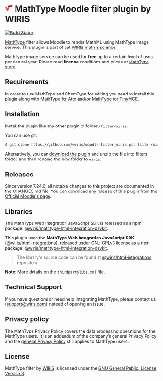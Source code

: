 # ![MathType](./pix/logo-mathtype.png)  MathType Moodle filter plugin by WIRIS

[![Build Status](https://travis-ci.com/wiris/moodle-filter_wiris.svg?branch=stable)](https://travis-ci.com/wiris/moodle-filter_wiris)

[MathType](http://www.wiris.com/editor) filter allows Moodle to render MathML using MathType image service. This plugin is part of set [WIRIS math & science](https://moodle.org/plugins/browse.php?list=set&id=66).

MathType image service can be used for **free** up to a certain level of uses per natural year. Please read **license** conditions and prices at [MathType store](http://www.wiris.com/store).

## Requirements

In order to use MathType and ChemType for editing you need to install this plugin along with [MathType for Atto](https://github.com/wiris/mooodle-atto_wiris) and/or [MathType for TinyMCE](https://github.com/wiris/moodle-tinymce_tiny_mce_wiris).

## Installation

Install the plugin like any other plugin to folder `/filter/wiris`.

You can use git:

```sh
$ git clone https://github.com/wiris/moodle-filter_wiris.git filter/wiris
```

Alternatively, you can [download the plugin](https://github.com/wiris/moodle-filter_wiris/archive/stable.zip) and unzip the file into filters folder, and then rename the new folder to `wiris`.

## Releases

Since version 7.24.0, all notable changes to this project are documented in the [CHANGES.md](CHANGES.md) file. You can download any release of this plugin from the [Official Moodle's page](https://moodle.org/plugins/filter_wiris).

## Libraries

The MathType Web Integration JavaScript SDK is released as a npm package: [@wiris/mathtype-html-integration-devkit](https://www.npmjs.com/package/@wiris/mathtype-html-integration-devkit).

This plugin uses the **MathType Web Integration JavaScript SDK** ([@wiris/html-integrations](https://github.com/wiris/html-integrations)), released under GNU GPLv3 license as a npm package: [@wiris/mathtype-html-integration-devkit](https://www.npmjs.com/package/@wiris/mathtype-html-integration-devkit).

> The library's source code can be found at [@wiris/html-integrations](https://www.github.com/wiris/html-integrations) repository

**Note:** More details on the `thirdpartylibs.xml` file.

## Technical Support

If you have questions or need help integrating MathType, please contact us (support@wiris.com) instead of opening an issue.

## Privacy policy

The [MathType Privacy Policy](http://www.wiris.com/mathtype/privacy-policy) covers the data processing operations for the MathType users. It is an addendum of the company’s general Privacy Policy and the [general Privacy Policy](https://wiris.com/en/privacy-policy) still applies to MathType users.

## License

MathType filter by [WIRIS](http://www.wiris.com) is licensed under the [GNU General Public, License Version 3](https://www.gnu.org/licenses/gpl-3.0.en.html).
